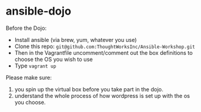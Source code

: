ansible-dojo
============

Before the Dojo:
- Install ansible (via brew, yum, whatever you use)
- Clone this repo: ```git@github.com:ThoughtWorksInc/Ansible-Workshop.git```
- Then in the Vagrantfile uncomment/comment out the box definitions to choose the OS you wish to use
- Type ```vagrant up```

Please make sure:
1. you spin up the virtual box before you take part in the dojo.
2. understand the whole process of how wordpress is set up with the os you choose.
